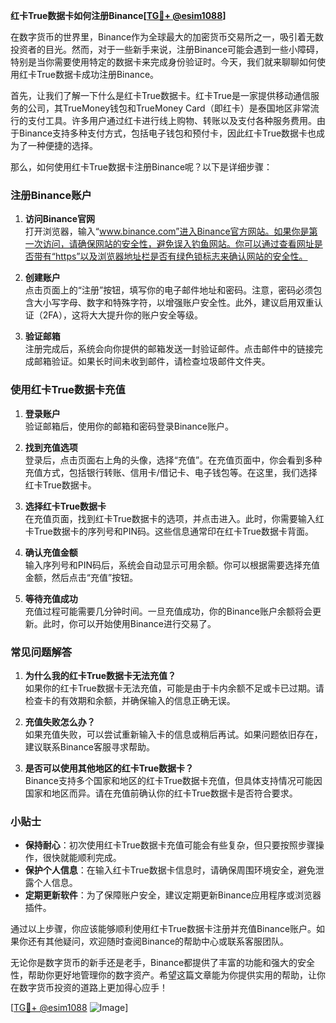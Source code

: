 **红卡True数据卡如何注册Binance[[TG💪+ @esim1088](https://t.me/s/esim1088)]**

在数字货币的世界里，Binance作为全球最大的加密货币交易所之一，吸引着无数投资者的目光。然而，对于一些新手来说，注册Binance可能会遇到一些小障碍，特别是当你需要使用特定的数据卡来完成身份验证时。今天，我们就来聊聊如何使用红卡True数据卡成功注册Binance。

首先，让我们了解一下什么是红卡True数据卡。红卡True是一家提供移动通信服务的公司，其TrueMoney钱包和TrueMoney Card（即红卡）是泰国地区非常流行的支付工具。许多用户通过红卡进行线上购物、转账以及支付各种服务费用。由于Binance支持多种支付方式，包括电子钱包和预付卡，因此红卡True数据卡也成为了一种便捷的选择。

那么，如何使用红卡True数据卡注册Binance呢？以下是详细步骤：

### 注册Binance账户

1. **访问Binance官网**  
   打开浏览器，输入“www.binance.com”进入Binance官方网站。如果你是第一次访问，请确保网站的安全性，避免误入钓鱼网站。你可以通过查看网址是否带有“https”以及浏览器地址栏是否有绿色锁标志来确认网站的安全性。

2. **创建账户**  
   点击页面上的“注册”按钮，填写你的电子邮件地址和密码。注意，密码必须包含大小写字母、数字和特殊字符，以增强账户安全性。此外，建议启用双重认证（2FA），这将大大提升你的账户安全等级。

3. **验证邮箱**  
   注册完成后，系统会向你提供的邮箱发送一封验证邮件。点击邮件中的链接完成邮箱验证。如果长时间未收到邮件，请检查垃圾邮件文件夹。

### 使用红卡True数据卡充值

1. **登录账户**  
   验证邮箱后，使用你的邮箱和密码登录Binance账户。

2. **找到充值选项**  
   登录后，点击页面右上角的头像，选择“充值”。在充值页面中，你会看到多种充值方式，包括银行转账、信用卡/借记卡、电子钱包等。在这里，我们选择红卡True数据卡。

3. **选择红卡True数据卡**  
   在充值页面，找到红卡True数据卡的选项，并点击进入。此时，你需要输入红卡True数据卡的序列号和PIN码。这些信息通常印在红卡True数据卡背面。

4. **确认充值金额**  
   输入序列号和PIN码后，系统会自动显示可用余额。你可以根据需要选择充值金额，然后点击“充值”按钮。

5. **等待充值成功**  
   充值过程可能需要几分钟时间。一旦充值成功，你的Binance账户余额将会更新。此时，你可以开始使用Binance进行交易了。

### 常见问题解答

1. **为什么我的红卡True数据卡无法充值？**  
   如果你的红卡True数据卡无法充值，可能是由于卡内余额不足或卡已过期。请检查卡的有效期和余额，并确保输入的信息正确无误。

2. **充值失败怎么办？**  
   如果充值失败，可以尝试重新输入卡的信息或稍后再试。如果问题依旧存在，建议联系Binance客服寻求帮助。

3. **是否可以使用其他地区的红卡True数据卡？**  
   Binance支持多个国家和地区的红卡True数据卡充值，但具体支持情况可能因国家和地区而异。请在充值前确认你的红卡True数据卡是否符合要求。

### 小贴士

- **保持耐心**：初次使用红卡True数据卡充值可能会有些复杂，但只要按照步骤操作，很快就能顺利完成。
- **保护个人信息**：在输入红卡True数据卡信息时，请确保周围环境安全，避免泄露个人信息。
- **定期更新软件**：为了保障账户安全，建议定期更新Binance应用程序或浏览器插件。

通过以上步骤，你应该能够顺利使用红卡True数据卡注册并充值Binance账户。如果你还有其他疑问，欢迎随时查阅Binance的帮助中心或联系客服团队。

无论你是数字货币的新手还是老手，Binance都提供了丰富的功能和强大的安全性，帮助你更好地管理你的数字资产。希望这篇文章能为你提供实用的帮助，让你在数字货币投资的道路上更加得心应手！

[[TG💪+ @esim1088](https://t.me/s/esim1088) ![Image](https://i.postimg.cc/4NQfJmqS/Snipaste-2025-05-13-00-14-12.png)]